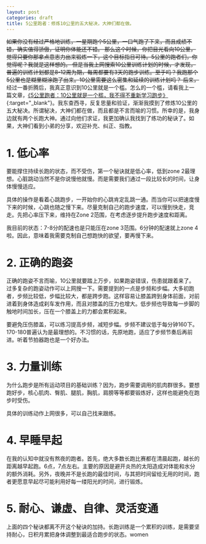 ```yaml
---
layout: post
categories: draft
title: 5公里跑者：修炼10公里的五大秘决，大神们都在做。
---
```


~~如果你没有经过严格地训练，一星期跑个5公里，一口气跑了下来，而且成绩不错，确实值得骄傲，证明你体能还不错。 那么这个时候，你把目光看向10公里，觉得只要你那拿点意志力出来锻炼一下，这个目标指日可待。5公里的跑者们，你觉得呢？我就是这样想的。
但是当我上网搜索10公里训练计划的时候，才发现，普遍的训练计划都是8-12周为期，每周都要有3天的跑步训练。至于吗？我跑那个5公里也是糊里糊涂跑了出来。10公里需要这么密集和延续的训练计划吗？
后来，~~经过一番折腾后，我真正意识到10公里就是一个槛。怎么的一个槛，请看我上一篇文章，[《5公里跑者：10公里就是一个槛，我不得不重新学习跑步》](http://rm404.net/running/2024/12/12/%E9%87%8D%E5%AD%A6%E8%B7%91%E6%AD%A5.html){:target="_blank"}。我东查西寻，反复思量和验证，渐渐我摸到了修炼10公里的五大秘决。所谓秘决，大神们都在做，而且都是不言而喻的习惯。所幸的是，我身边就有两个长跑大神。通过向他们求证，我更加确认我找到了练功的秘诀了。如果，大神们看到小弟的分享，欢迎补充、纠正、指教。

# 1. 低心率

要能撑住持续长跑的状态，而不受伤，第一个秘诀就是低心率，低到zone 2最理想。心脏跳动当然不是你说慢他就慢。而是需要我们通过一段比较长的时间，让身体慢慢适应。

具体的操作是看着心跳跑步，一开始你的心跳肯定乱跳一通。而当你可以把速度慢下来的时候，心跳也随之慢下来。尽量克制自己的跑步速度，可以慢到快走，竞走。先把心率压下来，维持在Zone 2范围，在考虑逐步提升跑步速度和距离。

我目前的状态：7-8分的配速也是只能压在zone 3范围。6分钟的配速就上zone 4啦。因此，意味着我需要克制自己想跑快的欲望，要再慢下来。

# 2. 正确的跑姿

正确的跑姿不言而喻，10公里就要踏上万步，如果跑姿错误，伤患就跟着来了。过多复杂的跑姿动作可以上网搜一下。需要提到的一点是步频和步幅。大多初跑者，步频比较低，步幅比较大，都是跨步跑。这样容易让膝盖跨到身体前面，对前进着到身体造成刹车发作用，而且对膝盖的压力也增大。低步频也导致每一步脚的触地时间加长，压在一个膝盖上的力都会累积起来。

要避免压伤膝盖，可以练习提高步频，减短步幅。步频不建议低于每分钟160下。170-180普遍认为是最理想的。不习惯的话，先原地跑，适应了步频节奏后再前进。听着节拍器跑也是一个好办法。


# 3. 力量训练

为什么跑步是所有运动项目的基础训练？因为，跑步需要调用的肌肉群很多。要想跑好步，核心肌肉、臀肌、腿肌，胸肌，肩膀等等都要锻炼好，这样也能避免在跑步时受伤。

具体的训练动作上网很多，可以自己找来跟练。

# 4. 早睡早起

在我的认知中就没有熬夜的跑者。首先，绝大多数长跑比赛都在清晨起跑，越长的距离越早起跑。6点，7点左右。主要的原因是避开炎热的太阳造成对体能和水分的额外消耗。另外，夜晚并不是长跑的最佳时间，与其把时间留给无用的时间，跑者更愿意早起尽可能利用好每一缕阳光的时间，进行锻炼。

# 5. 耐心、谦虚、自律、灵活变通

上面的四个秘诀都离不开这个秘诀的加持。长跑训练是一个累积的训练，是需要坚持耐心，日积月累把身体调整到最适合跑步的状态。women



<!--stackedit_data:
eyJoaXN0b3J5IjpbLTIxMzkwMjY3MzgsLTk3NzczMDEwMCwtMj
IyMTI3MDY5LC03NzExMjc3MTEsLTE4MDc3MzU5OTksLTc5MDk2
NDIwMF19
-->